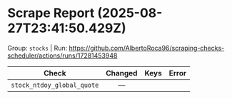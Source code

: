 # Scrape Report (2025-08-27T23:41:50.429Z)

Group: `stocks`  |  Run: https://github.com/AlbertoRoca96/scraping-checks-scheduler/actions/runs/17281453948

| Check | Changed | Keys | Error |
|---|:---:|:--|:--|
| `stock_ntdoy_global_quote` | — |  |  |
